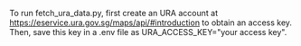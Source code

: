 To run fetch_ura_data.py, first create an URA account at https://eservice.ura.gov.sg/maps/api/#introduction to obtain an access key. Then, save this key in a .env file as URA_ACCESS_KEY="your access key".